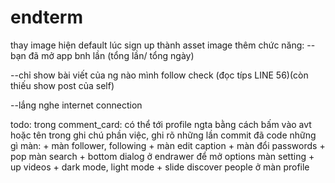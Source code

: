 # endterm

thay image hiện default lúc sign up thành asset image
thêm chức năng: 
--bạn đã mở app bnh lần (tổng lần/ tổng ngày)

--chỉ show bài viết của ng nào mình follow                                  check (đọc típs LINE 56)(còn thiếu show post của self)

--lắng nghe internet connection

todo:
trong comment_card: có thể tới profile ngta bằng cách bấm vào avt hoặc tên
trong ghi chú phần việc, ghi rõ những lần commit đã code những gì
màn:
	+ màn follower, following
	+ màn edit caption
	+ màn đổi passwords
	+ pop màn search
	+ bottom dialog ở endrawer để mở options màn setting
	+ up videos
	+ dark mode, light mode	
	+ slide discover people ở màn profile